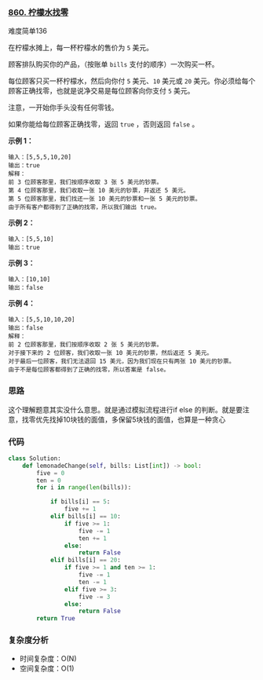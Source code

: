 ### [860. 柠檬水找零](https://leetcode-cn.com/problems/lemonade-change/)

难度简单136

在柠檬水摊上，每一杯柠檬水的售价为 `5` 美元。

顾客排队购买你的产品，（按账单 `bills` 支付的顺序）一次购买一杯。

每位顾客只买一杯柠檬水，然后向你付 `5` 美元、`10` 美元或 `20` 美元。你必须给每个顾客正确找零，也就是说净交易是每位顾客向你支付 `5` 美元。

注意，一开始你手头没有任何零钱。

如果你能给每位顾客正确找零，返回 `true` ，否则返回 `false` 。

**示例 1：**

```
输入：[5,5,5,10,20]
输出：true
解释：
前 3 位顾客那里，我们按顺序收取 3 张 5 美元的钞票。
第 4 位顾客那里，我们收取一张 10 美元的钞票，并返还 5 美元。
第 5 位顾客那里，我们找还一张 10 美元的钞票和一张 5 美元的钞票。
由于所有客户都得到了正确的找零，所以我们输出 true。
```

**示例 2：**

```
输入：[5,5,10]
输出：true
```

**示例 3：**

```
输入：[10,10]
输出：false
```

**示例 4：**

```
输入：[5,5,10,10,20]
输出：false
解释：
前 2 位顾客那里，我们按顺序收取 2 张 5 美元的钞票。
对于接下来的 2 位顾客，我们收取一张 10 美元的钞票，然后返还 5 美元。
对于最后一位顾客，我们无法退回 15 美元，因为我们现在只有两张 10 美元的钞票。
由于不是每位顾客都得到了正确的找零，所以答案是 false。
```

### 思路

这个理解题意其实没什么意思。就是通过模拟流程进行if else 的判断。就是要注意，找零优先找掉10块钱的面值，多保留5块钱的面值，也算是一种贪心

### 代码

~~~python
class Solution:
    def lemonadeChange(self, bills: List[int]) -> bool:
        five = 0
        ten = 0
        for i in range(len(bills)):

            if bills[i] == 5:
                five += 1
            elif bills[i] == 10:
                if five >= 1:
                    five -= 1
                    ten += 1
                else:
                    return False
            elif bills[i] == 20:
                if five >= 1 and ten >= 1:
                    five -= 1
                    ten -= 1
                elif five >= 3:
                    five -= 3
                else:
                    return False
        return True
~~~

### 复杂度分析

- 时间复杂度：O(N)
- 空间复杂度：O(1)

